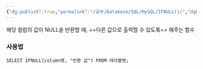 ```yaml
---
{"dg-publish":true,"permalink":"/공부/Database/SQL/MySQL/IFNULL()/","dgPassFrontmatter":true}
---
```


해당 컬럼의 값이 NULL을 반환할 때, ==다른 값으로 출력할 수 있도록== 해주는 함수

### 사용법
```MYSQL
SELECT IFNULL(column명, "반환 값") FROM 테이블명;
```